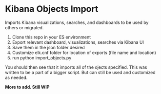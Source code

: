 # Kibana Objects Import

Imports Kibana visualizations, searches, and dashboards to be used by others or migrated.

1. Clone this repo in your ES environment
2. Export relevant dashboard, visualizations, searches via Kibana UI
3. Save them in the json folder desired
4. Customize elk.cnf folder for location of exports (file name and location)
5. run python import_objects.py

You should then see that it imports all of the ojects specified.  This was written to be a part of a bigger script.  But can still be used and customized as needed.

**More to add.  Still WIP**
